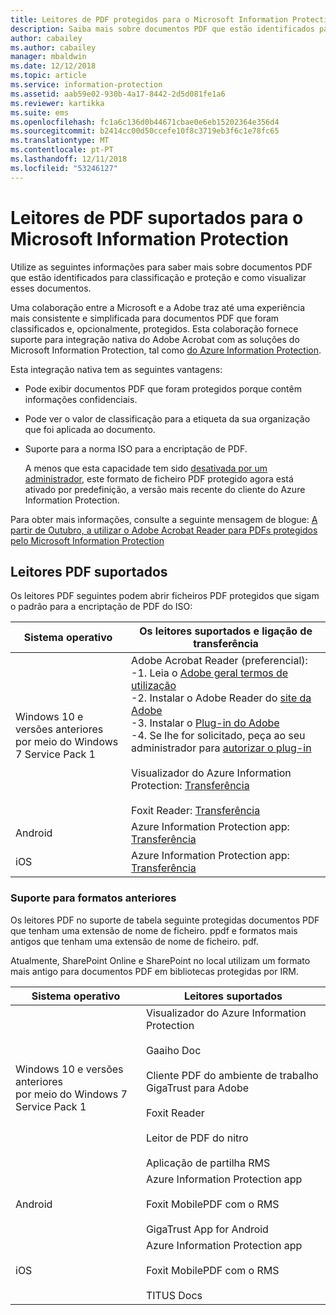 ```yaml
---
title: Leitores de PDF protegidos para o Microsoft Information Protection
description: Saiba mais sobre documentos PDF que estão identificados para classificação e proteção e, como visualizá-los.
author: cabailey
ms.author: cabailey
manager: mbaldwin
ms.date: 12/12/2018
ms.topic: article
ms.service: information-protection
ms.assetid: aab59e02-930b-4a17-8442-2d5d081fe1a6
ms.reviewer: kartikka
ms.suite: ems
ms.openlocfilehash: fc1a6c136d0b44671cbae0e6eb15202364e356d4
ms.sourcegitcommit: b2414cc00d50ccefe10f8c3719eb3f6c1e78fc65
ms.translationtype: MT
ms.contentlocale: pt-PT
ms.lasthandoff: 12/11/2018
ms.locfileid: "53246127"
---
```

# <a name="supported-pdf-readers-for-microsoft-information-protection"></a>Leitores de PDF suportados para o Microsoft Information Protection

Utilize as seguintes informações para saber mais sobre documentos PDF que estão identificados para classificação e proteção e como visualizar esses documentos.

Uma colaboração entre a Microsoft e a Adobe traz até uma experiência mais consistente e simplificada para documentos PDF que foram classificados e, opcionalmente, protegidos. Esta colaboração fornece suporte para integração nativa do Adobe Acrobat com as soluções do Microsoft Information Protection, tal como [do Azure Information Protection](../what-is-information-protection.md). 

Esta integração nativa tem as seguintes vantagens:

- Pode exibir documentos PDF que foram protegidos porque contêm informações confidenciais.

- Pode ver o valor de classificação para a etiqueta da sua organização que foi aplicada ao documento.

- Suporte para a norma ISO para a encriptação de PDF.
    
    A menos que esta capacidade tem sido [desativada por um administrador](client-admin-guide-customizations.md#dont-protect-pdf-files-by-using-the-iso-standard-for-pdf-encryption), este formato de ficheiro PDF protegido agora está ativado por predefinição, a versão mais recente do cliente do Azure Information Protection.

Para obter mais informações, consulte a seguinte mensagem de blogue: [A partir de Outubro, a utilizar o Adobe Acrobat Reader para PDFs protegidos pelo Microsoft Information Protection](https://techcommunity.microsoft.com/t5/Azure-Information-Protection/Starting-October-use-Adobe-Acrobat-Reader-for-PDFs-protected-by/ba-p/262738)

## <a name="supported-pdf-readers"></a>Leitores PDF suportados

Os leitores PDF seguintes podem abrir ficheiros PDF protegidos que sigam o padrão para a encriptação de PDF do ISO:

|Sistema operativo|Os leitores suportados e ligação de transferência|
|----------------|-----------------------------------|
|Windows 10 e versões anteriores<br />por meio do Windows 7 Service Pack 1|Adobe Acrobat Reader (preferencial):<br />-1. Leia o [Adobe geral termos de utilização](https://www.adobe.com/legal/terms.html) <br />-2. Instalar o Adobe Reader do [site da Adobe](https://www.adobe.com/)<br />-3. Instalar o [Plug-in do Adobe](https://go.microsoft.com/fwlink/?linkid=2050049)<br />-4. Se lhe for solicitado, peça ao seu administrador para [autorizar o plug-in](https://techcommunity.microsoft.com/t5/Azure-Information-Protection/General-Availability-of-Adobe-Acrobat-Reader-integration-with/ba-p/298396) <br /><br /> Visualizador do Azure Information Protection: [Transferência](https://go.microsoft.com/fwlink/?linkid=838993)<br /><br />Foxit Reader: [Transferência](https://www.foxitsoftware.com/pdf-reader/)|
|Android|Azure Information Protection app: [Transferência](https://go.microsoft.com/fwlink/?LinkId=325340)|
|iOS|Azure Information Protection app: [Transferência](https://go.microsoft.com/fwlink/?LinkId=325338)|

### <a name="support-for-previous-formats"></a>Suporte para formatos anteriores

Os leitores PDF no suporte de tabela seguinte protegidas documentos PDF que tenham uma extensão de nome de ficheiro. ppdf e formatos mais antigos que tenham uma extensão de nome de ficheiro. pdf.

Atualmente, SharePoint Online e SharePoint no local utilizam um formato mais antigo para documentos PDF em bibliotecas protegidas por IRM.


|Sistema operativo|Leitores suportados|
|----------------|-----------------------------------|
|Windows 10 e versões anteriores<br />por meio do Windows 7 Service Pack 1|Visualizador do Azure Information Protection<br /><br />Gaaiho Doc<br /><br />Cliente PDF do ambiente de trabalho GigaTrust para Adobe<br /><br />Foxit Reader<br /><br />Leitor de PDF do nitro<br /><br />Aplicação de partilha RMS|
|Android|Azure Information Protection app<br /><br />Foxit MobilePDF com o RMS<br /><br />GigaTrust App for Android|
|iOS|Azure Information Protection app<br /><br />Foxit MobilePDF com o RMS<br /><br />TITUS Docs|
